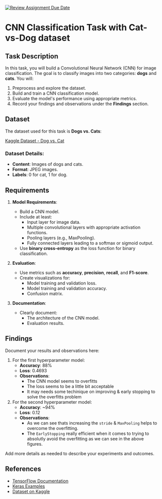 [![Review Assignment Due Date](https://classroom.github.com/assets/deadline-readme-button-22041afd0340ce965d47ae6ef1cefeee28c7c493a6346c4f15d667ab976d596c.svg)](https://classroom.github.com/a/r8OAyKH-)
# CNN Classification Task with Cat-vs-Dog dataset

## Task Description
In this task, you will build a Convolutional Neural Network (CNN) for image classification. The goal is to classify images into two categories: **dogs** and **cats**. You will:

1. Preprocess and explore the dataset.
2. Build and train a CNN classification model.
3. Evaluate the model's performance using appropriate metrics.
4. Record your findings and observations under the **Findings** section.


## Dataset
The dataset used for this task is **Dogs vs. Cats**:

[Kaggle Dataset - Dog vs. Cat](https://www.kaggle.com/datasets/anthonytherrien/dog-vs-cat)

### Dataset Details:
- **Content**: Images of dogs and cats.
- **Format**: JPEG images.
- **Labels**: 0 for cat, 1 for dog.


## Requirements

1. **Model Requirements**:
   - Build a CNN model.
   - Include at least:
     - Input layer for image data.
     - Multiple convolutional layers with appropriate activation functions.
     - Pooling layers (e.g., MaxPooling).
     - Fully connected layers leading to a softmax or sigmoid output.
   - Use **binary cross-entropy** as the loss function for binary classification.

2. **Evaluation**:
   - Use metrics such as **accuracy**, **precision**, **recall**, and **F1-score**.
   - Create visualizations for:
     - Model training and validation loss.
     - Model training and validation accuracy.
     - Confusion matrix.

3. **Documentation**:
   - Clearly document:
     - The architecture of the CNN model.
     - Evaluation results.

## Findings
Document your results and observations here:
1. For the first hyperparameter model:
   - **Accuracy**: 88%
   - **Loss**: 0.4693
   - **Observations**:
      - The CNN model seems to overfitts 
      - The loss seems to be a little bit acceptable
      - It may needs some techinique on improving & early stopping to solve the overfitts problem
2. For the second hyperparameter model:
   - **Accuracy**: ~94%
   - **Loss**: 0.12
   - **Observations**:
      - As we can see thats increasing the `stride` & `MaxPooling` helps to overcome the overfitting.
      - The `EarlyStopping` really efficient when it comes to trying to absolutly avoid the overfitting as we can see in the above figures.

Add more details as needed to describe your experiments and outcomes.


## References
- [TensorFlow Documentation](https://www.tensorflow.org/)
- [Keras Examples](https://keras.io/examples/)
- [Dataset on Kaggle](https://www.kaggle.com/datasets/anthonytherrien/dog-vs-cat)
